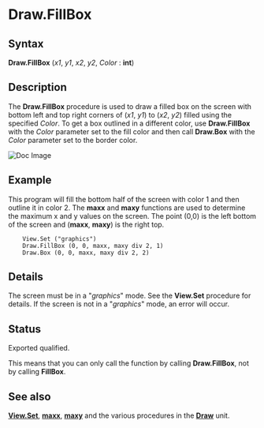 
# Draw.FillBox

## Syntax
**Draw.FillBox** (_x1_, _y1_, _x2_, _y2_, _Color_ : **int**)

## Description
The **Draw.FillBox** procedure is used to draw a filled box on the screen with bottom left and top right corners of (_x1_, _y1_) to (_x2_, _y2_) filled using the specified _Color_. To get a box outlined in a different color, use **Draw.FillBox** with the _Color_ parameter set to the fill color and then call **Draw.Box**  with the _Color_ parameter set to the border color.



![Doc Image](draw_fillbox01.gif)


## Example
This program will fill the bottom half of the screen with color 1 and then outline it in color 2. The **maxx** and **maxy** functions are used to determine the maximum x and y values on the screen. The point (0,0) is the left bottom of the screen and (**maxx**, **maxy**) is the right top.

        View.Set ("graphics")
        Draw.FillBox (0, 0, maxx, maxy div 2, 1)
        Draw.Box (0, 0, maxx, maxy div 2, 2)
## Details
The screen must be in a "_graphics_" mode. See the **View.Set** procedure for details. If the screen is not in a "_graphics_" mode, an error will occur.


## Status
Exported qualified.

This means that you can only call the function by calling **Draw.FillBox**, not by calling **FillBox**.


## See also
**[View.Set](view_set.html)**, **[maxx](maxx.html)**, **[maxy](maxy.html)** and the various procedures in the **[Draw](drawmodule.html)** unit.

